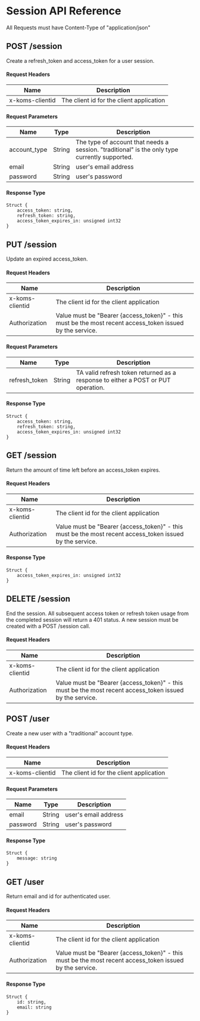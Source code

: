 # Session API Reference
All Requests must have Content-Type of "application/json"

## POST /session
Create a refresh_token and access_token for a user session.

#### Request Headers

| Name  | Description |
| ------------- | ------------- |
| x-koms-clientid  | The client id for the client application  |

#### Request Parameters

| Name  | Type | Description |
| ------------- | ------------- | ------------- |
| account_type | String | The type of account that needs a session. "traditional" is the only type currently supported. |
| email | String | user's email address |
| password | String | user's password |

#### Response Type
```
Struct {
    access_token: string,
    refresh_token: string,
    access_token_expires_in: unsigned int32
}
```

## PUT /session
Update an expired access_token.

#### Request Headers

| Name  | Description |
| ------------- | ------------- |
| x-koms-clientid  | The client id for the client application  |
| Authorization | Value must be "Bearer {access_token}" - this must be the most recent access_token issued by the service. |

#### Request Parameters

| Name  | Type | Description |
| ------------- | ------------- | ------------- |
| refresh_token | String | TA valid refresh token returned as a response to either a POST or PUT operation. |

#### Response Type
```
Struct {
    access_token: string,
    refresh_token: string,
    access_token_expires_in: unsigned int32
}
```

## GET /session
Return the amount of time left before an access_token expires.

#### Request Headers

| Name  | Description |
| ------------- | ------------- |
| x-koms-clientid  | The client id for the client application  |
| Authorization | Value must be "Bearer {access_token}" - this must be the most recent access_token issued by the service. |

#### Response Type
```
Struct {
    access_token_expires_in: unsigned int32
}
```

## DELETE /session
End the session. All subsequent access token or refresh token usage from the completed session will return a 401 status. A new session must be created with a POST /session call.

#### Request Headers

| Name  | Description |
| ------------- | ------------- |
| x-koms-clientid  | The client id for the client application  |
| Authorization | Value must be "Bearer {access_token}" - this must be the most recent access_token issued by the service. |

## POST /user
Create a new user with a "traditional" account type.

#### Request Headers

| Name  | Description |
| ------------- | ------------- |
| x-koms-clientid  | The client id for the client application  |

#### Request Parameters

| Name  | Type | Description |
| ------------- | ------------- | ------------- |
| email | String | user's email address |
| password | String | user's password |

#### Response Type
```
Struct {
    message: string
}
```

## GET /user
Return email and id for authenticated user.

#### Request Headers

| Name  | Description |
| ------------- | ------------- |
| x-koms-clientid  | The client id for the client application  |
| Authorization | Value must be "Bearer {access_token}" - this must be the most recent access_token issued by the service. |

#### Response Type
```
Struct {
    id: string,
    email: string
}
```

